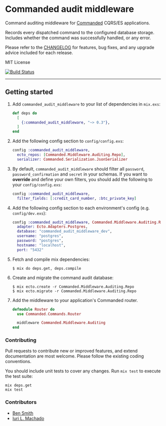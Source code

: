 # Commanded audit middleware

Command auditing middleware for [Commanded](https://github.com/commanded/commanded) CQRS/ES applications.

Records every dispatched command to the configured database storage. Includes whether the command was successfully handled, or any error.

Please refer to the [CHANGELOG](CHANGELOG.md) for features, bug fixes, and any upgrade advice included for each release.

MIT License

[![Build Status](https://travis-ci.org/commanded/commanded-audit-middleware.svg?branch=master)](https://travis-ci.org/commanded/commanded-audit-middleware)

---

## Getting started

  1. Add `commanded_audit_middleware` to your list of dependencies in `mix.exs`:

      ```elixir
      def deps do
        [
          {:commanded_audit_middleware, "~> 0.3"},
        ]
      end
      ```

  2. Add the following config section to `config/config.exs`:

      ```elixir
      config :commanded_audit_middleware,
        ecto_repos: [Commanded.Middleware.Auditing.Repo],
        serializer: Commanded.Serialization.JsonSerializer
      ```

  3. By default, `commanded_audit_middleware` should filter all `password`, `password_confirmation` and `secret` in your schemas.
     If you want to **override** and define your own filters, you should add the following to your `config/config.exs`:
      ```elixir
      config :commanded_audit_middleware,
        filter_fields: [:credit_card_number, :btc_private_key]
      ```

  4. Add the following config section to each environment's config (e.g. `config/dev.exs`):

      ```elixir
      config :commanded_audit_middleware, Commanded.Middleware.Auditing.Repo,
        adapter: Ecto.Adapters.Postgres,
        database: "commanded_audit_middleware_dev",
        username: "postgres",
        password: "postgres",
        hostname: "localhost",
        port: "5432"
      ```

  5. Fetch and compile mix dependencies:

      ```console
      $ mix do deps.get, deps.compile
      ```

  6. Create and migrate the command audit database:

      ```console
      $ mix ecto.create -r Commanded.Middleware.Auditing.Repo
      $ mix ecto.migrate -r Commanded.Middleware.Auditing.Repo
      ```

  7. Add the middleware to your application's Commanded router.

      ```elixir
      defmodule Router do
        use Commanded.Commands.Router

        middleware Commanded.Middleware.Auditing
      end
      ```

### Contributing

Pull requests to contribute new or improved features, and extend documentation are most welcome. Please follow the existing coding conventions.

You should include unit tests to cover any changes. Run `mix test` to execute the test suite:

```console
mix deps.get
mix test
```

### Contributors

- [Ben Smith](https://github.com/slashdotdash)
- [Iuri L. Machado](https://github.com/imetallica)

